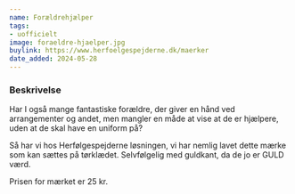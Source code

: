 ```yaml
---
name: Forældrehjælper
tags:
- uofficielt
image: foraeldre-hjaelper.jpg
buylink: https://www.herfoelgespejderne.dk/maerker
date_added: 2024-05-28
---
```

### Beskrivelse

Har I også mange fantastiske forældre, der giver en hånd ved arrangementer og andet, men mangler en måde at vise at de er hjælpere, uden at de skal have en uniform på?

Så har vi hos Herfølgespejderne løsningen, vi har nemlig lavet dette mærke som kan sættes på tørklædet. Selvfølgelig med guldkant, da de jo er GULD værd.

Prisen for mærket er 25 kr.